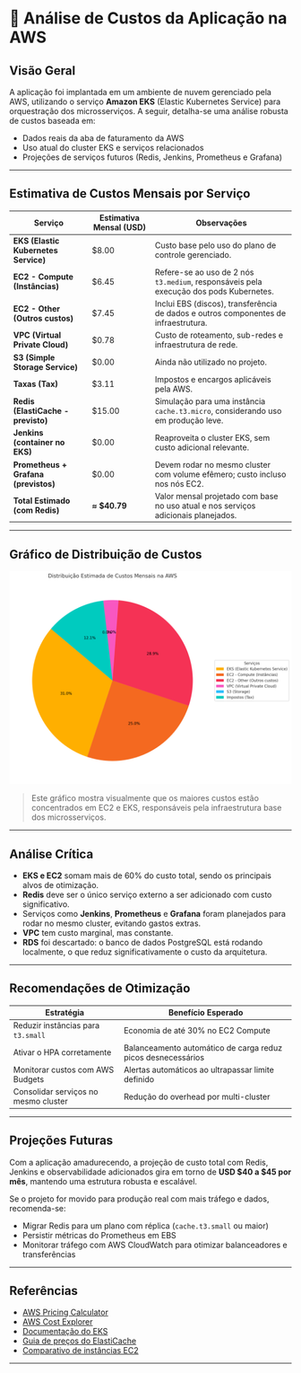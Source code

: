 # 💸 Análise de Custos da Aplicação na AWS

## Visão Geral

A aplicação foi implantada em um ambiente de nuvem gerenciado pela AWS, utilizando o serviço **Amazon EKS** (Elastic Kubernetes Service) para orquestração dos microsserviços. A seguir, detalha-se uma análise robusta de custos baseada em:

- Dados reais da aba de faturamento da AWS
- Uso atual do cluster EKS e serviços relacionados
- Projeções de serviços futuros (Redis, Jenkins, Prometheus e Grafana)

---

## Estimativa de Custos Mensais por Serviço

| Serviço                                | Estimativa Mensal (USD) | Observações                                                                                      |
|----------------------------------------|--------------------------|--------------------------------------------------------------------------------------------------|
| **EKS (Elastic Kubernetes Service)**   | $8.00                    | Custo base pelo uso do plano de controle gerenciado.                                             |
| **EC2 - Compute (Instâncias)**         | $6.45                    | Refere-se ao uso de 2 nós `t3.medium`, responsáveis pela execução dos pods Kubernetes.           |
| **EC2 - Other (Outros custos)**        | $7.45                    | Inclui EBS (discos), transferência de dados e outros componentes de infraestrutura.             |
| **VPC (Virtual Private Cloud)**        | $0.78                    | Custo de roteamento, sub-redes e infraestrutura de rede.                                         |
| **S3 (Simple Storage Service)**        | $0.00                    | Ainda não utilizado no projeto.                                                                  |
| **Taxas (Tax)**                        | $3.11                    | Impostos e encargos aplicáveis pela AWS.                                                         |
| **Redis (ElastiCache - previsto)**     | $15.00                   | Simulação para uma instância `cache.t3.micro`, considerando uso em produção leve.               |
| **Jenkins (container no EKS)**         | $0.00                    | Reaproveita o cluster EKS, sem custo adicional relevante.                                        |
| **Prometheus + Grafana (previstos)**   | $0.00                    | Devem rodar no mesmo cluster com volume efêmero; custo incluso nos nós EC2.                     |
| **Total Estimado (com Redis)**         | **≈ $40.79**             | Valor mensal projetado com base no uso atual e nos serviços adicionais planejados.              |

---

## Gráfico de Distribuição de Custos

![Gráfico de Pizza dos Custos Estimados](imagens/graph.png)

> Este gráfico mostra visualmente que os maiores custos estão concentrados em EC2 e EKS, responsáveis pela infraestrutura base dos microsserviços.

---

## Análise Crítica

- **EKS e EC2** somam mais de 60% do custo total, sendo os principais alvos de otimização.
- **Redis** deve ser o único serviço externo a ser adicionado com custo significativo.
- Serviços como **Jenkins**, **Prometheus** e **Grafana** foram planejados para rodar no mesmo cluster, evitando gastos extras.
- **VPC** tem custo marginal, mas constante.
- **RDS** foi descartado: o banco de dados PostgreSQL está rodando localmente, o que reduz significativamente o custo da arquitetura.

---

## Recomendações de Otimização

| Estratégia                              | Benefício Esperado                                         |
|-----------------------------------------|-------------------------------------------------------------|
| Reduzir instâncias para `t3.small`      | Economia de até 30% no EC2 Compute                          |
| Ativar o HPA corretamente               | Balanceamento automático de carga reduz picos desnecessários|
| Monitorar custos com AWS Budgets        | Alertas automáticos ao ultrapassar limite definido          |
| Consolidar serviços no mesmo cluster    | Redução do overhead por multi-cluster                       |

---

## Projeções Futuras

Com a aplicação amadurecendo, a projeção de custo total com Redis, Jenkins e observabilidade adicionados gira em torno de **USD $40 a $45 por mês**, mantendo uma estrutura robusta e escalável.

Se o projeto for movido para produção real com mais tráfego e dados, recomenda-se:

- Migrar Redis para um plano com réplica (`cache.t3.small` ou maior)
- Persistir métricas do Prometheus em EBS
- Monitorar tráfego com AWS CloudWatch para otimizar balanceadores e transferências

---

## Referências

- [AWS Pricing Calculator](https://calculator.aws.amazon.com/)
- [AWS Cost Explorer](https://console.aws.amazon.com/cost-reports/home)
- [Documentação do EKS](https://docs.aws.amazon.com/eks/)
- [Guia de preços do ElastiCache](https://aws.amazon.com/elasticache/pricing/)
- [Comparativo de instâncias EC2](https://instances.vantage.sh/)

---

